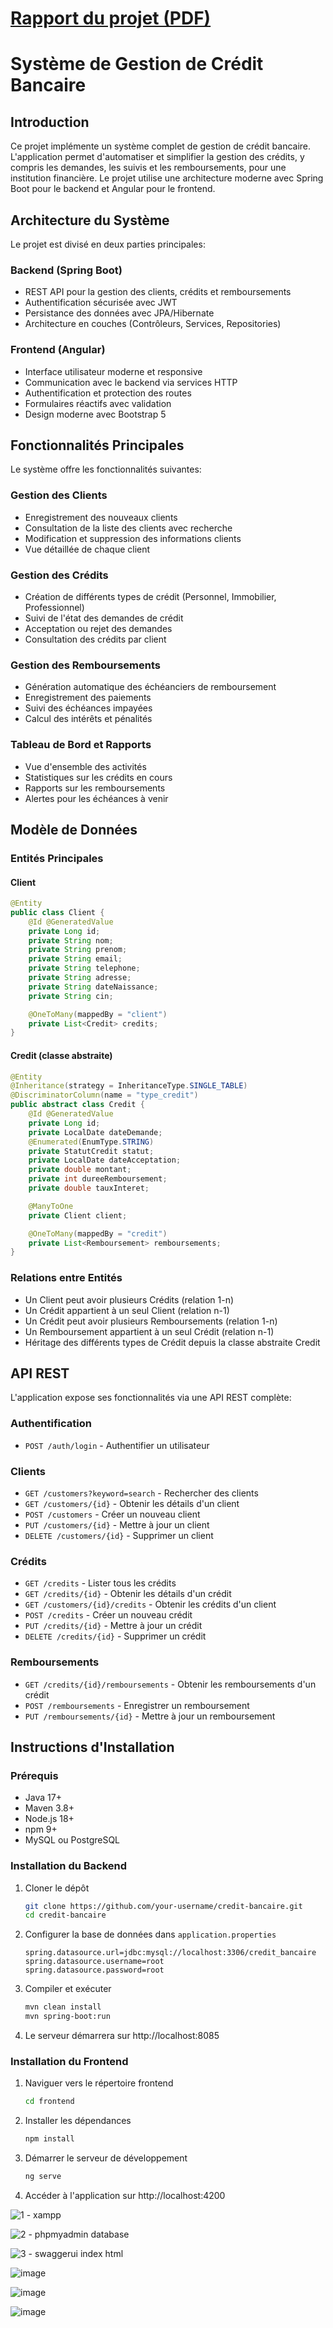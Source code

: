 # [Rapport du projet (PDF)](Rapport.pdf)

# Système de Gestion de Crédit Bancaire

## Introduction

Ce projet implémente un système complet de gestion de crédit bancaire. L'application permet d'automatiser et simplifier la gestion des crédits, y compris les demandes, les suivis et les remboursements, pour une institution financière. Le projet utilise une architecture moderne avec Spring Boot pour le backend et Angular pour le frontend.

## Architecture du Système

Le projet est divisé en deux parties principales:

### Backend (Spring Boot)

- REST API pour la gestion des clients, crédits et remboursements
- Authentification sécurisée avec JWT
- Persistance des données avec JPA/Hibernate
- Architecture en couches (Contrôleurs, Services, Repositories)

### Frontend (Angular)

- Interface utilisateur moderne et responsive
- Communication avec le backend via services HTTP
- Authentification et protection des routes
- Formulaires réactifs avec validation
- Design moderne avec Bootstrap 5

## Fonctionnalités Principales

Le système offre les fonctionnalités suivantes:

### Gestion des Clients

- Enregistrement des nouveaux clients
- Consultation de la liste des clients avec recherche
- Modification et suppression des informations clients
- Vue détaillée de chaque client

### Gestion des Crédits

- Création de différents types de crédit (Personnel, Immobilier, Professionnel)
- Suivi de l'état des demandes de crédit
- Acceptation ou rejet des demandes
- Consultation des crédits par client

### Gestion des Remboursements

- Génération automatique des échéanciers de remboursement
- Enregistrement des paiements
- Suivi des échéances impayées
- Calcul des intérêts et pénalités

### Tableau de Bord et Rapports

- Vue d'ensemble des activités
- Statistiques sur les crédits en cours
- Rapports sur les remboursements
- Alertes pour les échéances à venir

## Modèle de Données

### Entités Principales

#### Client

```java
@Entity
public class Client {
    @Id @GeneratedValue
    private Long id;
    private String nom;
    private String prenom;
    private String email;
    private String telephone;
    private String adresse;
    private String dateNaissance;
    private String cin;

    @OneToMany(mappedBy = "client")
    private List<Credit> credits;
}
```

#### Credit (classe abstraite)

```java
@Entity
@Inheritance(strategy = InheritanceType.SINGLE_TABLE)
@DiscriminatorColumn(name = "type_credit")
public abstract class Credit {
    @Id @GeneratedValue
    private Long id;
    private LocalDate dateDemande;
    @Enumerated(EnumType.STRING)
    private StatutCredit statut;
    private LocalDate dateAcceptation;
    private double montant;
    private int dureeRemboursement;
    private double tauxInteret;

    @ManyToOne
    private Client client;

    @OneToMany(mappedBy = "credit")
    private List<Remboursement> remboursements;
}
```

### Relations entre Entités

- Un Client peut avoir plusieurs Crédits (relation 1-n)
- Un Crédit appartient à un seul Client (relation n-1)
- Un Crédit peut avoir plusieurs Remboursements (relation 1-n)
- Un Remboursement appartient à un seul Crédit (relation n-1)
- Héritage des différents types de Crédit depuis la classe abstraite Credit

## API REST

L'application expose ses fonctionnalités via une API REST complète:

### Authentification

- `POST /auth/login` - Authentifier un utilisateur

### Clients

- `GET /customers?keyword=search` - Rechercher des clients
- `GET /customers/{id}` - Obtenir les détails d'un client
- `POST /customers` - Créer un nouveau client
- `PUT /customers/{id}` - Mettre à jour un client
- `DELETE /customers/{id}` - Supprimer un client

### Crédits

- `GET /credits` - Lister tous les crédits
- `GET /credits/{id}` - Obtenir les détails d'un crédit
- `GET /customers/{id}/credits` - Obtenir les crédits d'un client
- `POST /credits` - Créer un nouveau crédit
- `PUT /credits/{id}` - Mettre à jour un crédit
- `DELETE /credits/{id}` - Supprimer un crédit

### Remboursements

- `GET /credits/{id}/remboursements` - Obtenir les remboursements d'un crédit
- `POST /remboursements` - Enregistrer un remboursement
- `PUT /remboursements/{id}` - Mettre à jour un remboursement

## Instructions d'Installation

### Prérequis

- Java 17+
- Maven 3.8+
- Node.js 18+
- npm 9+
- MySQL ou PostgreSQL

### Installation du Backend

1. Cloner le dépôt

   ```bash
   git clone https://github.com/your-username/credit-bancaire.git
   cd credit-bancaire
   ```

2. Configurer la base de données dans `application.properties`

   ```properties
   spring.datasource.url=jdbc:mysql://localhost:3306/credit_bancaire
   spring.datasource.username=root
   spring.datasource.password=root
   ```

3. Compiler et exécuter

   ```bash
   mvn clean install
   mvn spring-boot:run
   ```

4. Le serveur démarrera sur http://localhost:8085

### Installation du Frontend

1. Naviguer vers le répertoire frontend

   ```bash
   cd frontend
   ```

2. Installer les dépendances

   ```bash
   npm install
   ```

3. Démarrer le serveur de développement

   ```bash
   ng serve
   ```

4. Accéder à l'application sur http://localhost:4200

![1 - xampp](https://github.com/user-attachments/assets/872e2589-7ebf-4298-84dc-290d3c4f393b)

![2 - phpmyadmin database](https://github.com/user-attachments/assets/9521440f-f6ce-4174-a0c1-e8e2172597f0)

![3 - swaggerui index html](https://github.com/user-attachments/assets/b30e8be1-67ec-46cd-a57a-3920abd721cd)

![image](https://github.com/user-attachments/assets/b0dfda96-7bf8-41f9-9302-6e24f3365eee)

![image](https://github.com/user-attachments/assets/d40c0f4b-1000-4739-97d5-9fdec1814dd7)

![image](https://github.com/user-attachments/assets/9e0feff0-8788-4a38-a0cf-627a022e315e)
